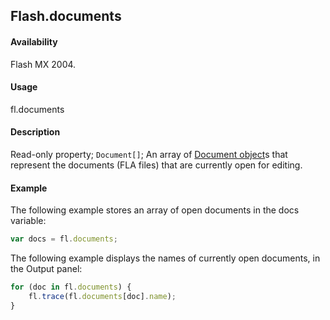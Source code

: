 ## Flash.documents

#### Availability

Flash MX 2004.

#### Usage

fl.documents

#### Description

Read-only property; `Document[]`; An array of [Document object](../Document_object/Document_summary.md)s that represent the documents (FLA files) that are currently open for editing.

#### Example

The following example stores an array of open documents in the docs variable:

```javascript
var docs = fl.documents;
```

The following example displays the names of currently open documents, in the Output panel:

```javascript
for (doc in fl.documents) {
    fl.trace(fl.documents[doc].name);
}
```
